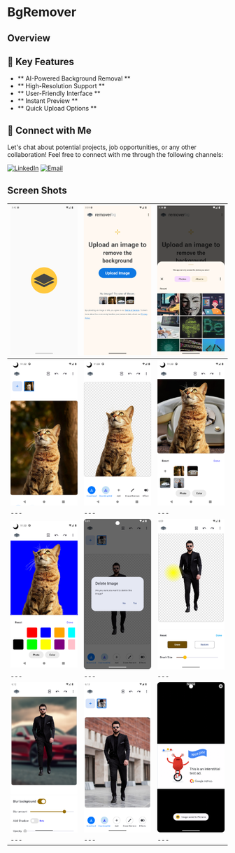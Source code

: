 # BgRemover
## Overview

## 🚀 Key Features
- ** AI-Powered Background Removal **
- ** High-Resolution Support ** 
- ** User-Friendly Interface **
- ** Instant Preview **
- ** Quick Upload Options **

## 🤝 Connect with Me
Let's chat about potential projects, job opportunities, or any other collaboration! Feel free to connect with me through the following channels:

[![LinkedIn](https://img.shields.io/badge/LinkedIn-Connect-blue?style=for-the-badge&logo=linkedin)](https://www.linkedin.com/in/muhammad-zohaib-imtiaz-dev)
[![Email](https://img.shields.io/badge/Email-Drop%20a%20Message-red?style=for-the-badge&logo=gmail)](mailto:mzkhan9610@gmail.com)

## Screen Shots


| ![Screenshot 1](https://github.com/ZohaibKhanDev/Bg-Remover/blob/master/screenshots/1.png) | ![Screenshot 2](https://github.com/ZohaibKhanDev/Bg-Remover/blob/master/screenshots/2.png) | ![Screenshot 3](https://github.com/ZohaibKhanDev/Bg-Remover/blob/master/screenshots/3.png) |
| --- | --- | --- |
| ![Screenshot 4](https://github.com/ZohaibKhanDev/Bg-Remover/blob/master/screenshots/4.png) | ![Screenshot 5](https://github.com/ZohaibKhanDev/Bg-Remover/blob/master/screenshots/5.png) | ![Screenshot 6](https://github.com/ZohaibKhanDev/Bg-Remover/blob/master/screenshots/6.png) 
| --- | --- | ---|
| ![Screenshot 7](https://github.com/ZohaibKhanDev/Bg-Remover/blob/master/screenshots/7.png) | ![Screenshot 8](https://github.com/ZohaibKhanDev/Bg-Remover/blob/master/screenshots/8.png) | ![Screenshot 9](https://github.com/ZohaibKhanDev/Bg-Remover/blob/master/screenshots/9.png) 
| --- | --- | ---|
| ![Screenshot 10](https://github.com/ZohaibKhanDev/Bg-Remover/blob/master/screenshots/10.png) | ![Screenshot 11](https://github.com/ZohaibKhanDev/Bg-Remover/blob/master/screenshots/11.png) | ![Screenshot 12](https://github.com/ZohaibKhanDev/Bg-Remover/blob/master/screenshots/12.png) 
| --- | --- | ---|



